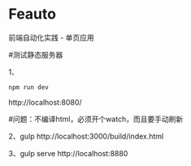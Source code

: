 # Feauto
前端自动化实践 - 单页应用


#测试静态服务器

1、
```
npm run dev
```
http://localhost:8080/

#问题：不编译html，必须开个watch，而且要手动刷新

2、gulp
http://localhost:3000/build/index.html

3、gulp serve
http://localhost:8880